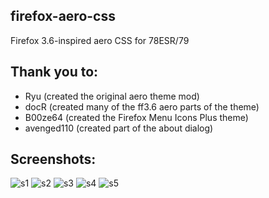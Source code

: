 ## firefox-aero-css
Firefox 3.6-inspired aero CSS for 78ESR/79

## Thank you to:

- Ryu (created the original aero theme mod)
- docR (created many of the ff3.6 aero parts of the theme)
- B00ze64 (created the Firefox Menu Icons Plus theme)
- avenged110 (created part of the about dialog)

## Screenshots:
![s1](https://github.com/dotexe1337/firefox-aero-css/assets/68521531/cbaa5020-0259-457c-8495-b75b8e1ba1ac)
![s2](https://github.com/dotexe1337/firefox-aero-css/assets/68521531/65862f87-1cb3-4f47-b7b1-6771236f4e98)
![s3](https://github.com/dotexe1337/firefox-aero-css/assets/68521531/19db4efb-cc10-475e-b171-6819737d9275)
![s4](https://github.com/dotexe1337/firefox-aero-css/assets/68521531/fc977107-e497-4e45-9aeb-9cd3ea79946a)
![s5](https://github.com/dotexe1337/firefox-aero-css/assets/68521531/3fc3d6ab-1940-4426-bc14-b6a44e02dbee)
